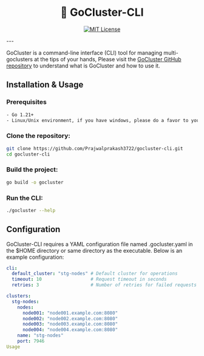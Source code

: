 <div align="center">

# 🌟 GoCluster-CLI

[![MIT License](https://img.shields.io/badge/License-MIT-blue.svg)](https://opensource.org/licenses/MIT)

</div>
---

GoCluster is a command-line interface (CLI) tool for managing multi-goclusters at the tips of your hands, Please visit the [GoCluster GitHub repository](https://github.com/Prajwalprakash3722/gocluster) to understand what is GoCluster and how to use it.

## Installation & Usage

### Prerequisites

```bash
- Go 1.21+
- Linux/Unix environment, if you have windows, please do a favor to yourself and throw it away:)
```
### Clone the repository:

```bash
git clone https://github.com/Prajwalprakash3722/gocluster-cli.git
cd gocluster-cli
```
### Build the project:

```bash
go build -o gocluster
```
### Run the CLI:

```bash
./gocluster --help
```


## Configuration

GoCluster-CLI requires a YAML configuration file named .gocluster.yaml in the $HOME directory or same directory as the executable. Below is an example configuration:

```yaml
cli:
  default_cluster: "stg-nodes" # Default cluster for operations
  timeout: 10                  # Request timeout in seconds
  retries: 3                   # Number of retries for failed requests

clusters:
  stg-nodes:
    nodes:
      node001: "node001.example.com:8080"
      node002: "node002.example.com:8080"
      node003: "node003.example.com:8080"
      node004: "node004.example.com:8080"
    name: "stg-nodes"
    port: 7946
Usage
```
